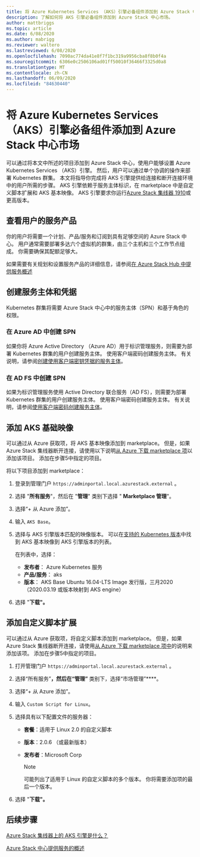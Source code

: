 ```yaml
---
title: 将 Azure Kubernetes Services （AKS）引擎必备组件添加到 Azure Stack 中心市场
description: 了解如何将 AKS 引擎必备组件添加到 Azure Stack 中心市场。
author: mattbriggs
ms.topic: article
ms.date: 6/08/2020
ms.author: mabrigg
ms.reviewer: waltero
ms.lastreviewed: 6/08/2020
ms.openlocfilehash: 7090ac774da41e8f7f1bc319a9956cba8f8b0f4a
ms.sourcegitcommit: 6306e0c2506106ad01ff50010f36466f3325d0a8
ms.translationtype: MT
ms.contentlocale: zh-CN
ms.lasthandoff: 06/09/2020
ms.locfileid: "84630440"
---
```

# <a name="add-the-azure-kubernetes-services-aks-engine-prerequisites-to-the-azure-stack-hub-marketplace"></a>将 Azure Kubernetes Services （AKS）引擎必备组件添加到 Azure Stack 中心市场

可以通过将本文中所述的项目添加到 Azure Stack 中心，使用户能够设置 Azure Kubernetes Services （AKS）引擎。 然后，用户可以通过单个协调的操作来部署 Kubernetes 群集。 本文将指导你完成将 AKS 引擎提供给连接和断开连接环境中的用户所需的步骤。 AKS 引擎依赖于服务主体标识，在 marketplace 中是自定义脚本扩展和 AKS 基本映像。 AKS 引擎要求你运行[Azure Stack 集线器 1910](release-notes.md?view=azs-1910)或更高版本。

## <a name="check-your-users-service-offering"></a>查看用户的服务产品

你的用户将需要一个计划、产品/服务和订阅到具有足够空间的 Azure Stack 中心。 用户通常需要部署多达六个虚拟机的群集，由三个主机和三个工作节点组成。 你需要确保其配额足够大。

如果需要有关规划和设置服务产品的详细信息，请参阅[在 Azure Stack Hub 中提供服务概述](service-plan-offer-subscription-overview.md)

## <a name="create-a-service-principal-and-credentials"></a>创建服务主体和凭据

Kubernetes 群集将需要 Azure Stack 中心中的服务主体（SPN）和基于角色的权限。

### <a name="create-an-spn-in-azure-ad"></a>在 Azure AD 中创建 SPN

如果你将 Azure Active Directory （Azure AD）用于标识管理服务，则需要为部署 Kubernetes 群集的用户创建服务主体。 使用客户端密码创建服务主体。 有关说明，请参阅[创建使用客户端密钥凭据的服务主体](azure-stack-create-service-principals.md#create-a-service-principal-that-uses-a-client-secret-credential)。

### <a name="create-an-spn-in-ad-fs"></a>在 AD FS 中创建 SPN

如果为标识管理服务使用 Active Directory 联合服务（AD FS），则需要为部署 Kubernetes 群集的用户创建服务主体。 使用客户端密码创建服务主体。 有关说明，请参阅[使用客户端密码创建服务主体](azure-stack-create-service-principals.md#create-a-service-principal-that-uses-client-secret-credentials)。

## <a name="add-the-aks-base-image"></a>添加 AKS 基础映像

可以通过从 Azure 获取项，将 AKS 基本映像添加到 marketplace。 但是，如果 Azure Stack 集线器断开连接，请使用以下说明[从 Azure 下载 marketplace 项](azure-stack-download-azure-marketplace-item.md?pivots=state-disconnected)以添加该项目。 添加在步骤5中指定的项目。

将以下项目添加到 marketplace：

1. 登录到管理门户 `https://adminportal.local.azurestack.external` 。

1. 选择 "**所有服务**"，然后在 "**管理**" 类别下选择 " **Marketplace 管理**"。

1. 选择“+ 从 Azure 添加”。

1. 输入 `AKS Base`。

1. 选择与 AKS 引擎版本匹配的映像版本。 可以在[支持的 Kubernetes 版本](https://github.com/Azure/aks-engine/blob/master/docs/topics/azure-stack.md#supported-aks-engine-versions)中找到 AKS 基本映像到 AKS 引擎版本的列表。 

    在列表中，选择：
    - **发布者**： Azure Kubernetes 服务
    - **产品/服务**： aks
    - **版本**： AKS Base Ubuntu 16.04-LTS Image 发行版，三月2020（2020.03.19 或版本映射到 AKS engine）

1. 选择 "**下载"。**

## <a name="add-a-custom-script-extension"></a>添加自定义脚本扩展

可以通过从 Azure 获取项，将自定义脚本添加到 marketplace。 但是，如果 Azure Stack 集线器断开连接，请使用[从 Azure 下载 marketplace 项中](azure-stack-download-azure-marketplace-item.md?pivots=state-disconnected)的说明来添加该项。  添加在步骤5中指定的项目。

1. 打开管理门户 `https://adminportal.local.azurestack.external` 。

1. 选择“所有服务”****，然后在“管理”**** 类别下，选择“市场管理”****。

1. 选择“+ 从 Azure 添加”。

1. 输入 `Custom Script for Linux`。

1. 选择具有以下配置文件的服务器：
   - **套餐**：适用于 Linux 2.0 的自定义脚本
   - **版本**：2.0.6 （或最新版本）
   - **发布者**：Microsoft Corp

     > [!Note]  
     > 可能列出了适用于 Linux 的自定义脚本的多个版本。 你将需要添加项的最后一个版本。

1. 选择 "**下载"。**

## <a name="next-steps"></a>后续步骤

[Azure Stack 集线器上的 AKS 引擎是什么？](../user/azure-stack-kubernetes-aks-engine-overview.md)

[Azure Stack 中心提供服务的概述](service-plan-offer-subscription-overview.md)
